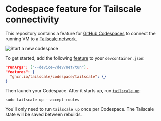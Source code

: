 # Codespace feature for Tailscale connectivity

This repository contains a feature for [GitHub Codespaces](https://github.com/features/codespaces)
to connect the running VM to a [Tailscale network](https://tailscale.com).

![Start a new codespace](codespace.jpg)

To get started, add the following [feature](https://docs.github.com/en/codespaces/setting-up-your-project-for-codespaces/adding-features-to-a-devcontainer-file)
to your `devcontainer.json`:

```json
"runArgs": ["--device=/dev/net/tun"],
"features": {
  "ghcr.io/tailscale/codespace/tailscale": {}
}
```

Then launch your Codespace. After it starts up, run [`tailscale up`](https://tailscale.com/kb/1080/cli/#up):

```shell
sudo tailscale up --accept-routes
```

You'll only need to run `tailscale up` once per Codespace.
The Tailscale state will be saved between rebuilds.
